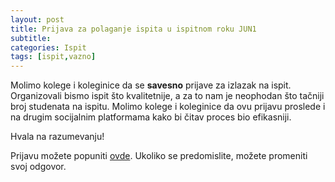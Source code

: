 ```yaml
---
layout: post
title: Prijava za polaganje ispita u ispitnom roku JUN1
subtitle: 
categories: Ispit
tags: [ispit,vazno]
---
```


Molimo kolege i koleginice da se **savesno** prijave za izlazak na ispit.
Organizovali bismo ispit što kvalitetnije, a za to nam je neophodan što 
tačniji broj studenata na ispitu. Molimo kolege i koleginice da ovu prijavu 
proslede i na drugim socijalnim platformama kako bi čitav proces bio efikasniji.

Hvala na razumevanju!

Prijavu možete popuniti [ovde](https://forms.gle/UFD7C4bvR1ZHSaup8). Ukoliko se 
predomislite, možete promeniti svoj odgovor.

